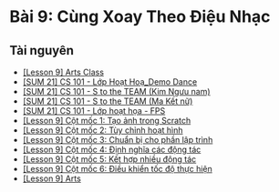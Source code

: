 # Bài 9: Cùng Xoay Theo Điệu Nhạc

## Tài nguyên

- [[Lesson 9] Arts Class](https://docs.google.com/presentation/d/e/2PACX-1vS8zOYI-ebmD_IUvXvU8NpA1mCFbKtHxknFkv5OG8RNNkm9OyTouSjye0sJLEbkyqykDwrmGLXJYsDb/embed?start=false&loop=false&delayms=3000&slide=id.ge6c55a07d4_0_464)
- [[SUM 21] CS 101 - Lớp Hoạt Hoạ_Demo Dance](https://scratch.mit.edu/projects/501124577/)
- [[SUM 21] CS 101 - S to the TEAM (Kim Ngưu nam)](https://scratch.mit.edu/projects/501125032/)
- [[SUM 21] CS 101 - S to the TEAM (Ma Kết nữ)](https://scratch.mit.edu/projects/501127563)
- [[SUM 21] CS 101 - Lớp hoạt họa - FPS](https://scratch.mit.edu/projects/501113555)
- [[Lesson 9] Cột mốc 1: Tạo ảnh trong Scratch](https://www.youtube.com/watch?v=ia0bW14gz-U)
- [[Lesson 9] Cột mốc 2: Tùy chỉnh hoạt hình](https://www.youtube.com/watch?v=lyLzqplsqek)
- [[Lesson 9] Cột mốc 3: Chuẩn bị cho phần lập trình](https://www.youtube.com/watch?v=4q4wm0LXDA0)
- [[Lesson 9] Cột mốc 4: Định nghĩa các động tác](https://www.youtube.com/watch?v=id73XNqed9k)
- [[Lesson 9] Cột mốc 5: Kết hợp nhiều động tác](https://www.youtube.com/watch?v=T1Kx15go-KI)
- [[Lesson 9] Cột mốc 6: Điều khiển tốc độ thực hiện](https://www.youtube.com/watch?v=cLDFYag88Os)
- [[Lesson 9] Arts](L9.zip)